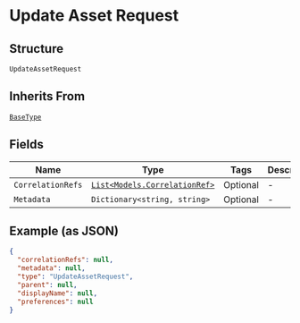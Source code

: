 
# Update Asset Request

## Structure

`UpdateAssetRequest`

## Inherits From

[`BaseType`](../../doc/models/base-type.md)

## Fields

| Name | Type | Tags | Description |
|  --- | --- | --- | --- |
| `CorrelationRefs` | [`List<Models.CorrelationRef>`](../../doc/models/correlation-ref.md) | Optional | - |
| `Metadata` | `Dictionary<string, string>` | Optional | - |

## Example (as JSON)

```json
{
  "correlationRefs": null,
  "metadata": null,
  "type": "UpdateAssetRequest",
  "parent": null,
  "displayName": null,
  "preferences": null
}
```

